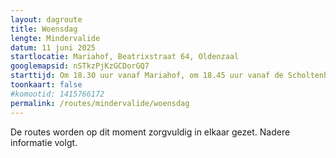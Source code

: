 ```yaml
---
layout: dagroute
title: Woensdag
lengte: Mindervalide
datum: 11 juni 2025
startlocatie: Mariahof, Beatrixstraat 64, Oldenzaal
googlemapsid: nSTkzPjKzGCDorGQ7
starttijd: Om 18.30 uur vanaf Mariahof, om 18.45 uur vanaf de Scholtenhof
toonkaart: false
#komootid: 1415766172
permalink: /routes/mindervalide/woensdag
---
```


De routes worden op dit moment zorgvuldig in elkaar gezet. Nadere informatie volgt.  